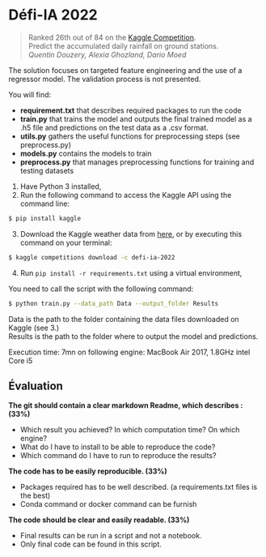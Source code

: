 # Défi-IA 2022
> Ranked 26th out of 84 on the [Kaggle Competition](https://www.kaggle.com/c/defi-ia-2022/overview).<br />
> Predict the accumulated daily rainfall on ground stations. <br />
*Quentin Douzery, Alexia Ghozland, Dario Moed*  


The solution focuses on targeted feature engineering and the use of a regressor model. 
The validation process is not presented.

You will find: 
* **requirement.txt** that describes required packages to run the code
* **train.py** that trains the model and outputs the final trained model as a .h5 file and predictions on the test data as a .csv format.
* **utils.py** gathers the useful functions for preprocessing steps (see preprocess.py)
* **models.py** contains the models to train
* **preprocess.py** that manages preprocessing functions for training and testing datasets


1. Have Python 3 installed,
2. Run the following command to access the Kaggle API using the command line: 
 ```sh
$ pip install kaggle
```
3. Download the Kaggle weather data from [here](https://www.kaggle.com/c/defi-ia-2022/data), or by executing this command on your terminal: 
 ```sh
$ kaggle competitions download -c defi-ia-2022
```
4. Run `pip install -r requirements.txt` using a virtual environment,

You need to call the script with the following command: 
```sh
$ python train.py --data_path Data --output_folder Results
```
Data is the path to the folder containing the data files downloaded on Kaggle (see 3.) <br />
Results is the path to the folder where to output the model and predictions. <br/>

Execution time: 7mn on following engine: MacBook Air 2017, 1.8GHz intel Core i5 <br/>
## Évaluation
**The git should contain a clear markdown Readme, which describes : (33%)**
- Which result you achieved? In which computation time? On which engine?
- What do I have to install to be able to reproduce the code?
- Which command do I have to run to reproduce the results?

**The code has to be easily reproducible. (33%)**
- Packages required has to be well described. (a requirements.txt files is the best)
- Conda command or docker command can be furnish

**The code should be clear and easily readable. (33%)**
- Final results can be run in a script and not a notebook.
- Only final code can be found in this script. 
